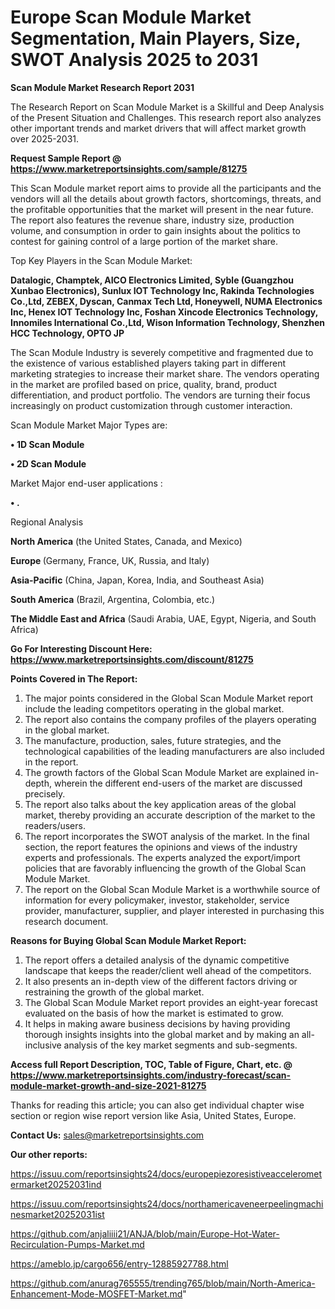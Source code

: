 # Europe Scan Module Market Segmentation, Main Players, Size, SWOT Analysis 2025 to 2031

<strong>Scan Module Market Research Report 2031</strong>

The Research Report on Scan Module Market is a Skillful and Deep Analysis of the Present Situation and Challenges. This research report also analyzes other important trends and market drivers that will affect market growth over 2025-2031.

<strong>Request Sample Report @ <a href=https://www.marketreportsinsights.com/sample/81275>https://www.marketreportsinsights.com/sample/81275</a></strong>

This Scan Module market report aims to provide all the participants and the vendors will all the details about growth factors, shortcomings, threats, and the profitable opportunities that the market will present in the near future. The report also features the revenue share, industry size, production volume, and consumption in order to gain insights about the politics to contest for gaining control of a large portion of the market share.

Top Key Players in the Scan Module Market:

<strong>Datalogic, Champtek, AICO Electronics Limited, Syble (Guangzhou Xunbao Electronics), Sunlux IOT Technology Inc, Rakinda Technologies Co.,Ltd, ZEBEX, Dyscan, Canmax Tech Ltd, Honeywell, NUMA Electronics Inc, Henex IOT Technology Inc, Foshan Xincode Electronics Technology, Innomiles International Co.,Ltd, Wison Information Technology, Shenzhen HCC Technology, OPTO JP</strong>

The Scan Module Industry is severely competitive and fragmented due to the existence of various established players taking part in different marketing strategies to increase their market share. The vendors operating in the market are profiled based on price, quality, brand, product differentiation, and product portfolio. The vendors are turning their focus increasingly on product customization through customer interaction.

Scan Module Market Major Types are:

<strong>• 1D Scan Module

• 2D Scan Module</strong>

Market Major end-user applications :

<strong>• .</strong>

Regional Analysis

</u><strong><b>North America</b></strong> (the United States, Canada, and Mexico)

<strong><b>Europe </b></strong>(Germany, France, UK, Russia, and Italy)

<strong><b>Asia-Pacific</b></strong> (China, Japan, Korea, India, and Southeast Asia)

<strong><b>South America</b></strong> (Brazil, Argentina, Colombia, etc.)

<strong><b>The Middle East and Africa</b></strong> (Saudi Arabia, UAE, Egypt, Nigeria, and South Africa)

<strong>Go For Interesting Discount Here: <a href=https://www.marketreportsinsights.com/discount/81275>https://www.marketreportsinsights.com/discount/81275</a></strong>

<strong>Points Covered in The Report:</strong>
<ol>
  <li>The major points considered in the Global Scan Module Market report include the leading competitors operating in the global market.</li>
  <li>The report also contains the company profiles of the players operating in the global market.</li>
  <li>The manufacture, production, sales, future strategies, and the technological capabilities of the leading manufacturers are also included in the report.</li>
  <li>The growth factors of the Global Scan Module Market are explained in-depth, wherein the different end-users of the market are discussed precisely.</li>
  <li>The report also talks about the key application areas of the global market, thereby providing an accurate description of the market to the readers/users.</li>
  <li>The report incorporates the SWOT analysis of the market. In the final section, the report features the opinions and views of the industry experts and professionals. The experts analyzed the export/import policies that are favorably influencing the growth of the Global Scan Module Market.</li>
  <li>The report on the Global Scan Module Market is a worthwhile source of information for every policymaker, investor, stakeholder, service provider, manufacturer, supplier, and player interested in purchasing this research document.</li>
</ol>
<strong>Reasons for Buying Global Scan Module Market Report:</strong>

<ol>
  <li>The report offers a detailed analysis of the dynamic competitive landscape that keeps the reader/client well ahead of the competitors.</li>
  <li>It also presents an in-depth view of the different factors driving or restraining the growth of the global market.</li>
  <li>The Global Scan Module Market report provides an eight-year forecast evaluated on the basis of how the market is estimated to grow.</li>
  <li>It helps in making aware business decisions by having providing thorough insights insights into the global market and by making an all-inclusive analysis of the key market segments and sub-segments.</li>
</ol>
<strong>Access full Report Description, TOC, Table of Figure, Chart, etc. @ <a href=https://www.marketreportsinsights.com/industry-forecast/scan-module-market-growth-and-size-2021-81275>https://www.marketreportsinsights.com/industry-forecast/scan-module-market-growth-and-size-2021-81275</a></strong>


Thanks for reading this article; you can also get individual chapter wise section or region wise report version like Asia, United States, Europe.

<strong>Contact Us:</strong>
sales@marketreportsinsights.com

<strong>Our other reports:</strong>

<a href=https://issuu.com/reportsinsights24/docs/europepiezoresistiveaccelerometermarket20252031ind>https://issuu.com/reportsinsights24/docs/europepiezoresistiveaccelerometermarket20252031ind</a>

<a href=https://issuu.com/reportsinsights24/docs/northamericaveneerpeelingmachinesmarket20252031ist>https://issuu.com/reportsinsights24/docs/northamericaveneerpeelingmachinesmarket20252031ist</a>

<a href=https://github.com/anjaliiii21/ANJA/blob/main/Europe-Hot-Water-Recirculation-Pumps-Market.md>https://github.com/anjaliiii21/ANJA/blob/main/Europe-Hot-Water-Recirculation-Pumps-Market.md</a>

<a href=https://ameblo.jp/cargo656/entry-12885927788.html>https://ameblo.jp/cargo656/entry-12885927788.html</a>

<a href=https://github.com/anurag765555/trending765/blob/main/North-America-Enhancement-Mode-MOSFET-Market.md>https://github.com/anurag765555/trending765/blob/main/North-America-Enhancement-Mode-MOSFET-Market.md</a>"
